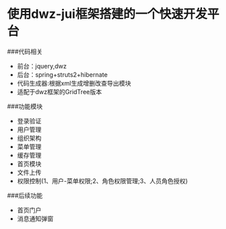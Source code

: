 使用dwz-jui框架搭建的一个快速开发平台
=========

###代码相关
* 前台：jquery,dwz
* 后台：spring+struts2+hibernate  
* 代码生成器:根据xml生成增删改查导出模块
* 适配于dwz框架的GridTree版本


###功能模块
* 登录验证
* 用户管理
* 组织架构
* 菜单管理
* 缓存管理
* 首页模块
* 文件上传
* 权限控制(1、用户-菜单权限;2、角色权限管理;3、人员角色授权)


###后续功能
* 首页门户
* 消息通知弹窗


